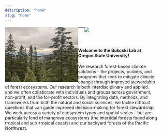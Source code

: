 ```yaml
---
description: "home"
slug: "home"
---
```


<div>

<img src="./forest4.jpg" width="48%" align="left" style="padding-right: 0%">
<img src="./mangrove.jpg" width="48%" align="right" style="padding-right: 0%">

</div>

---

</br>
</br>

#### Welcome to the Bukoski Lab at Oregon State University!

We research forest-based climate solutions - the projects, policies, and programs that seek to mitigate climate change through improved stewardship of forest ecosystems. Our research is both interdisciplinary and applied, and we often collaborate with individuals and groups across government, non-profit, and the for-profit sectors. By integrating data, methods, and frameworks from both the natural and social sciences, we tackle difficult questions that can guide improved decision-making for forest stewardship. We work across a variety of ecosystem types and spatial scales - but are particularly fond of mangrove ecosystems (the intertidal forests found along tropical and sub-tropical coasts) and our backyard forests of the Pacific Northwest.
